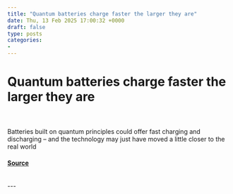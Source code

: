 ```yaml
---
title: "Quantum batteries charge faster the larger they are"
date: Thu, 13 Feb 2025 17:00:32 +0000
draft: false
type: posts
categories: 
- 
---
```

# Quantum batteries charge faster the larger they are

<br/>

<br/>
Batteries built on quantum principles could offer fast charging and discharging – and the technology may just have moved a little closer to the real world

#### [Source](https://www.newscientist.com/article/2467910-quantum-batteries-charge-faster-the-larger-they-are/?utm_campaign=RSS%7CNSNS&utm_source=NSNS&utm_medium=RSS&utm_content=technology)

<br/>
---
